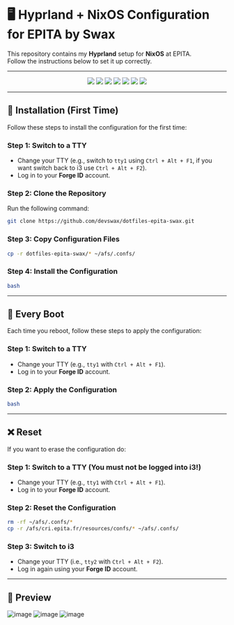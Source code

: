 # 🖥️ Hyprland + NixOS Configuration for EPITA by Swax

This repository contains my **Hyprland** setup for **NixOS** at EPITA.  
Follow the instructions below to set it up correctly.

---

<p align="center">
  <img src="https://img.shields.io/badge/WM-Hyprland-444444?style=flat-square&logo=linux&logoColor=white" />
  <img src="https://img.shields.io/badge/OS-NixOS-5277C3?style=flat-square&logo=nixos&logoColor=white" />
  <img src="https://img.shields.io/badge/Bar-Waybar-444444?style=flat-square&logo=gnome&logoColor=white" />
  <img src="https://img.shields.io/badge/Shell-zsh-4E9A06?style=flat-square&logo=gnubash&logoColor=white" />
  <img src="https://img.shields.io/badge/EPITA-Config-0A66C2?style=flat-square&logo=gradle&logoColor=white" />
  <img src="https://img.shields.io/badge/Language-EN-8A2BE2?style=flat-square&logo=googletranslate&logoColor=white" />
  <img src="https://img.shields.io/github/last-commit/devswax/dotfiles-epita-swax?style=flat-square&logo=git&logoColor=white&color=brightgreen" />
</p>

---

## 🚀 Installation (First Time)

Follow these steps to install the configuration for the first time:

### Step 1: Switch to a TTY
- Change your TTY (e.g., switch to `tty1` using `Ctrl + Alt + F1`, if you want switch back to i3 use `Ctrl + Alt + F2`).
- Log in to your **Forge ID** account.

### Step 2: Clone the Repository
Run the following command:
```sh
git clone https://github.com/devswax/dotfiles-epita-swax.git
```

### Step 3: Copy Configuration Files
```sh
cp -r dotfiles-epita-swax/* ~/afs/.confs/
```

### Step 4: Install the Configuration
```sh
bash
```

---

## 🔄 Every Boot

Each time you reboot, follow these steps to apply the configuration:

### Step 1: Switch to a TTY
- Change your TTY (e.g., `tty1` with `Ctrl + Alt + F1`).
- Log in to your **Forge ID** account.

### Step 2: Apply the Configuration
```sh
bash
```

---

## ❌​ Reset

If you want to erase the configuration do:

### Step 1: Switch to a TTY (You must not be logged into i3!)
- Change your TTY (e.g., `tty1` with `Ctrl + Alt + F1`).
- Log in to your **Forge ID** account.

### Step 2: Reset the Configuration
```sh
rm -rf ~/afs/.confs/*
cp -r /afs/cri.epita.fr/resources/confs/* ~/afs/.confs/
```
### Step 3: Switch to i3
- Change your TTY (i.e., `tty2` with `Ctrl + Alt + F2`).
- Log in again using your **Forge ID** account.


---

## 📸 Preview
![image](https://github.com/user-attachments/assets/d9f397a9-18df-4257-9ea5-b398a0da6e46)
![image](https://github.com/user-attachments/assets/02c07110-d331-4b3e-9b7e-e41dbfe17e91)
![image](https://github.com/user-attachments/assets/ac2cd1e4-d5e3-485e-b6cd-5eac73366882)



